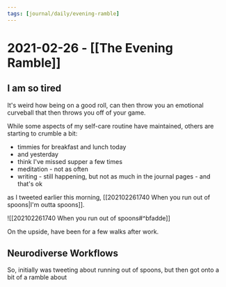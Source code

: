 ```yaml
---
tags: [journal/daily/evening-ramble]
---
```


# 2021-02-26 - [[The Evening Ramble]]

## I am so tired 

It's weird how being on a good roll, can then throw you an emotional curveball that then throws you off of your game.

While some aspects of my self-care routine have maintained, others are starting to crumble a bit:

- timmies for breakfast and lunch today
- and yesterday
- think I've missed supper a few times
- meditation - not as often
- writing - still happening, but not as much in the journal pages - and that's ok

as I tweeted earlier this morning, [[202102261740 When you run out of spoons|I'm outta spoons]].

![[202102261740 When you run out of spoons#^bfadde]]

On the upside, have been for a few walks after work.

## Neurodiverse Workflows

So, initially was tweeting about running out of spoons, but then got onto a bit of a ramble about 